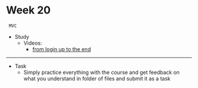 # Week 20
     MVC
- Study 
    - Videos:
        - [from login up to the end](https://www.itraxacademy.com/home/course/mvc-framework/14)


---
- Task
    - Simply practice everything with the course and get feedback on what you understand in folder of files and submit it as a task
